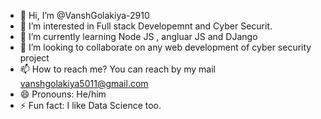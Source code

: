 - 👋 Hi, I’m @VanshGolakiya-2910
- 👀 I’m interested in Full stack Developemnt and Cyber Securit.
- 🌱 I’m currently learning Node JS , angluar JS and DJango
- 💞️ I’m looking to collaborate on any web development of cyber security project
- 📫 How to reach me? You can reach by my mail vanshgolakiya5011@gmail.com  
- 😄 Pronouns: He/him
- ⚡ Fun fact: I like Data Science too.

<!---
VanshGolakiya-2910/VanshGolakiya-2910 is a ✨ special ✨ repository because its `README.md` (this file) appears on your GitHub profile.
You can click the Preview link to take a look at your changes.
--->
